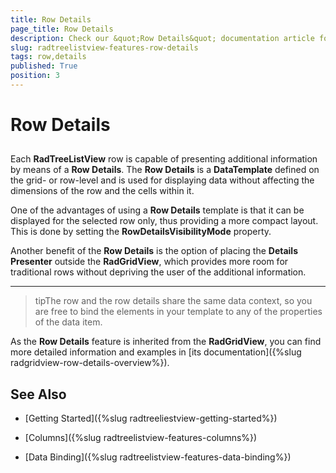 ```yaml
---
title: Row Details
page_title: Row Details
description: Check our &quot;Row Details&quot; documentation article for the RadTreeListView {{ site.framework_name }} control.
slug: radtreelistview-features-row-details
tags: row,details
published: True
position: 3
---
```


# Row Details



## 

Each __RadTreeListView__ row is capable of presenting additional information by means of a __Row Details__. The __Row Details__ is a __DataTemplate__ defined on the grid- or row-level and is used for displaying data without affecting the dimensions of the row and the cells within it.

One of the advantages of using a __Row Details__ template is that it can be displayed for the selected row only, thus providing a more compact layout. This is done by setting the __RowDetailsVisibilityMode__ property.

Another benefit of the __Row Details__ is the option of placing the __Details Presenter__ outside the __RadGridView__, which provides more room for traditional rows without depriving the user of the additional information.

____

>tipThe row and the row details share the same data context, so you are free to bind the elements in your template to any of the properties of the data item.

As the __Row Details__ feature is inherited from the __RadGridView__, you can find more detailed information and examples in [its documentation]({%slug radgridview-row-details-overview%}).

## See Also

 * [Getting Started]({%slug radtreeliestview-getting-started%})

 * [Columns]({%slug radtreelistview-features-columns%})

 * [Data Binding]({%slug radtreelistview-features-data-binding%})
